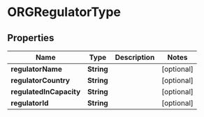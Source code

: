

# ORGRegulatorType


## Properties

| Name | Type | Description | Notes |
|------------ | ------------- | ------------- | -------------|
|**regulatorName** | **String** |  |  [optional] |
|**regulatorCountry** | **String** |  |  [optional] |
|**regulatedInCapacity** | **String** |  |  [optional] |
|**regulatorId** | **String** |  |  [optional] |



